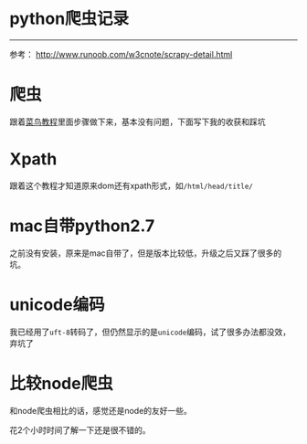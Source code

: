 #  python爬虫记录

---

参考：
http://www.runoob.com/w3cnote/scrapy-detail.html

# 爬虫

跟着[菜鸟教程](http://www.runoob.com/w3cnote/scrapy-detail.html)里面步骤做下来，基本没有问题，下面写下我的收获和踩坑

# Xpath

跟着这个教程才知道原来dom还有xpath形式，如`/html/head/title/`

# mac自带python2.7

之前没有安装，原来是mac自带了，但是版本比较低，升级之后又踩了很多的坑。

# unicode编码

我已经用了`uft-8`转码了，但仍然显示的是`unicode`编码，试了很多办法都没效，弃坑了

# 比较node爬虫

和node爬虫相比的话，感觉还是node的友好一些。

花2个小时时间了解一下还是很不错的。